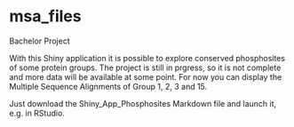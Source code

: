 # msa_files
Bachelor Project

With this Shiny application it is possible to explore conserved phosphosites of some protein groups. The project is still in prgress, so it is not complete and more data will be available at some point. For now you can display the Multiple Sequence Alignments of Group 1, 2, 3 and 15. 

Just download the Shiny_App_Phosphosites Markdown file and launch it, e.g. in RStudio. 
